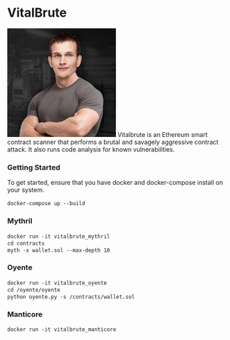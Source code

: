 # VitalBrute
<img src="https://github.com/xhad/vitalbrute/blob/master/assets/vitalbrute.png" width="250px" height="250px" />
Vitalbrute is an Ethereum smart contract scanner that performs a brutal and savagely aggressive contract attack. It also runs code analysis for known vulnerabilities.

### Getting Started
To get started, ensure that you have docker and docker-compose install on your system.

```
docker-compose up --build

```

### Mythril

```
docker run -it vitalbrute_mythril
cd contracts
myth -x wallet.sol --max-depth 10
```

### Oyente

```
docker run -it vitalbrute_oyente
cd /oyente/oyente
python oyente.py -s /contracts/wallet.sol
```

### Manticore

```
docker run -it vitalbrute_manticore
```
